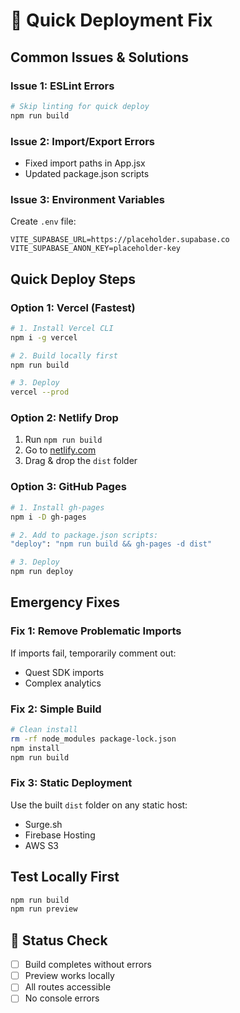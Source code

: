 # 🚀 Quick Deployment Fix

## Common Issues & Solutions

### Issue 1: ESLint Errors
```bash
# Skip linting for quick deploy
npm run build
```

### Issue 2: Import/Export Errors
- Fixed import paths in App.jsx
- Updated package.json scripts

### Issue 3: Environment Variables
Create `.env` file:
```env
VITE_SUPABASE_URL=https://placeholder.supabase.co
VITE_SUPABASE_ANON_KEY=placeholder-key
```

## Quick Deploy Steps

### Option 1: Vercel (Fastest)
```bash
# 1. Install Vercel CLI
npm i -g vercel

# 2. Build locally first
npm run build

# 3. Deploy
vercel --prod
```

### Option 2: Netlify Drop
1. Run `npm run build`
2. Go to [netlify.com](https://netlify.com)
3. Drag & drop the `dist` folder

### Option 3: GitHub Pages
```bash
# 1. Install gh-pages
npm i -D gh-pages

# 2. Add to package.json scripts:
"deploy": "npm run build && gh-pages -d dist"

# 3. Deploy
npm run deploy
```

## Emergency Fixes

### Fix 1: Remove Problematic Imports
If imports fail, temporarily comment out:
- Quest SDK imports
- Complex analytics

### Fix 2: Simple Build
```bash
# Clean install
rm -rf node_modules package-lock.json
npm install
npm run build
```

### Fix 3: Static Deployment
Use the built `dist` folder on any static host:
- Surge.sh
- Firebase Hosting
- AWS S3

## Test Locally First
```bash
npm run build
npm run preview
```

## 🎯 Status Check
- [ ] Build completes without errors
- [ ] Preview works locally
- [ ] All routes accessible
- [ ] No console errors